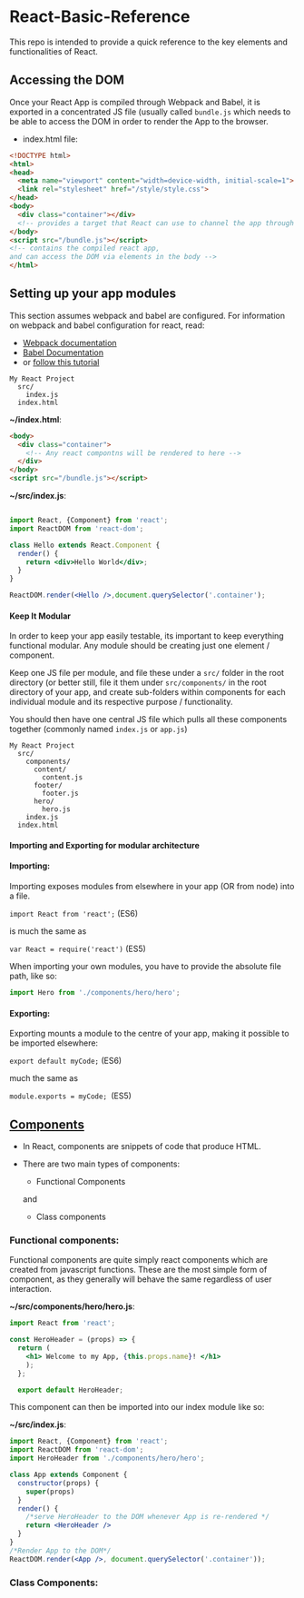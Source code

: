 # React-Basic-Reference

This repo is intended to provide a quick reference to the key elements and functionalities of React.

Accessing the DOM
---
Once your React App is compiled through Webpack and Babel, it is exported in a concentrated JS file (usually called ```bundle.js``` which needs to be able to access the DOM in order to render the App to the browser.

- index.html file:

```html
<!DOCTYPE html>
<html>
<head>
  <meta name="viewport" content="width=device-width, initial-scale=1">
  <link rel="stylesheet" href="/style/style.css">
</head>
<body>
  <div class="container"></div>
  <!-- provides a target that React can use to channel the app through -->
</body>
<script src="/bundle.js"></script>
<!-- contains the compiled react app,
and can access the DOM via elements in the body -->
</html>

```

## Setting up your app modules
This section assumes webpack and babel are configured. For information on webpack and babel configuration for react, read:
- [Webpack documentation](https://webpack.js.org/)
- [Babel Documentation](https://babeljs.io/docs/setup/#installation)
- or [follow this tutorial](https://scotch.io/tutorials/setup-a-react-environment-using-webpack-and-babel)

```
My React Project
  src/
    index.js
  index.html
```

**~/index.html**:
``` html
<body>
  <div class="container">
    <!-- Any react compontns will be rendered to here -->
  </div>
</body>
<script src="/bundle.js"></script>
```
**~/src/index.js**:

```jsx

import React, {Component} from 'react';
import ReactDOM from 'react-dom';

class Hello extends React.Component {
  render() {
    return <div>Hello World</div>;
  }
}

ReactDOM.render(<Hello />,document.querySelector('.container');

```

#### Keep It Modular
In order to keep your app easily testable, its important to keep everything functional modular.
Any module should be creating just one element / component.

Keep one JS file per module, and file these under a ```src/``` folder in the root directory (or better still, file it them under ```src/components/``` in the root directory of your app, and create sub-folders within components for each individual module and its respective purpose / functionality.

You should then have one central JS file which pulls all these components together (commonly named ```index.js``` or ```app.js```)
```
My React Project
  src/
    components/
      content/
        content.js
      footer/
        footer.js
      hero/
        hero.js
    index.js
  index.html
```
#### Importing and Exporting for modular architecture

#### Importing:
Importing exposes modules from elsewhere in your app (OR from node) into a file.

```import React from 'react';``` (ES6)

 is much the same as

 ```var React = require('react')``` (ES5)

When importing your own modules, you have to provide the absolute file path, like so:

```js
import Hero from './components/hero/hero';
```
#### Exporting:
Exporting mounts a module to the centre of your app, making it possible to be imported elsewhere:

```export default myCode;``` (ES6)

much the same as

```module.exports = myCode; ```(ES5)


## [Components](https://reactjs.org/docs/components-and-props.html)
- In React, components are snippets of code that produce HTML.
- There are two main types of components:
  - Functional Components

  and
  - Class components

### Functional components:
Functional components are quite simply react components which are created from javascript functions. These are the most simple form of component, as they generally will behave the same regardless of user interaction.

**~/src/components/hero/hero.js**:
```jsx
import React from 'react';

const HeroHeader = (props) => {
  return (
    <h1> Welcome to my App, {this.props.name}! </h1>
    );
  };

  export default HeroHeader;
  ```

This component can then be imported into our index module like so:

**~/src/index.js**:

```jsx
import React, {Component} from 'react';
import ReactDOM from 'react-dom';
import HeroHeader from './components/hero/hero';

class App extends Component {
  constructor(props) {
    super(props)    
  }
  render() {
    /*serve HeroHeader to the DOM whenever App is re-rendered */
    return <HeroHeader />
  }
}
/*Render App to the DOM*/
ReactDOM.render(<App />, document.querySelector('.container'));

```

### Class Components:
